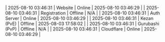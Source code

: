 | 2025-08-10 03:46:31 | Website | Online | 2025-08-10 03:46:29 |
| 2025-08-10 03:46:31 | Registration | Offline | N/A |
| 2025-08-10 03:46:31 | Auth Server | Online | 2025-08-10 03:46:29 |
| 2025-08-10 03:46:31 | Kezan (PvE) | Offline | 2025-08-03 17:58:02 |
| 2025-08-10 03:46:31 | Gurubashi (PvP) | Offline | N/A |
| 2025-08-10 03:46:31 | Cloudflare | Online | 2025-08-10 03:46:29 |
